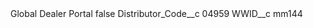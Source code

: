 <?xml version="1.0" encoding="UTF-8"?>
<CustomMetadata xmlns="http://soap.sforce.com/2006/04/metadata" xmlns:xsi="http://www.w3.org/2001/XMLSchema-instance" xmlns:xsd="http://www.w3.org/2001/XMLSchema">
    <label>Global Dealer Portal</label>
    <protected>false</protected>
    <values>
        <field>Distributor_Code__c</field>
        <value xsi:type="xsd:string">04959</value>
    </values>
    <values>
        <field>WWID__c</field>
        <value xsi:type="xsd:string">mm144</value>
    </values>
</CustomMetadata>

